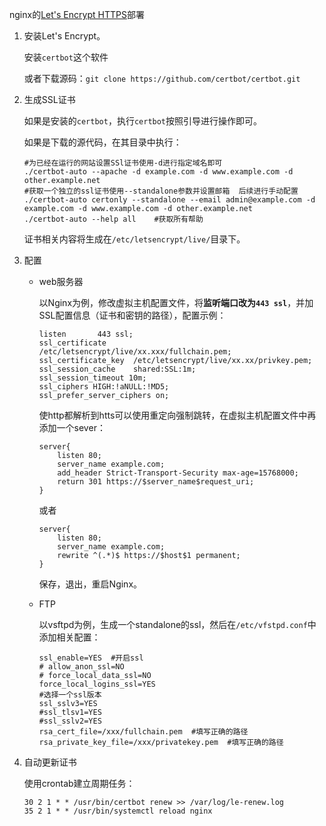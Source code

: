 nginx的[Let's Encrypt HTTPS](https://github.com/certbot/certbot)部署

1. 安装Let's Encrypt。

   安装`certbot`这个软件

   或者下载源码：`git clone https://github.com/certbot/certbot.git`

2. 生成SSL证书

   如果是安装的`certbot`，执行`certbot`按照引导进行操作即可。

   如果是下载的源代码，在其目录中执行：

   ```shell
   #为已经在运行的网站设置SSl证书使用-d进行指定域名即可
   ./certbot-auto --apache -d example.com -d www.example.com -d other.example.net
   #获取一个独立的ssl证书使用--standalone参数并设置邮箱  后续进行手动配置
   ./certbot-auto certonly --standalone --email admin@example.com -d example.com -d www.example.com -d other.example.net
   ./certbot-auto --help all    #获取所有帮助
   ```

   证书相关内容将生成在`/etc/letsencrypt/live/`目录下。

3. 配置

   - web服务器

     以Nginx为例，修改虚拟主机配置文件，将**监听端口改为`443 ssl`**，并加SSL配置信息（证书和密钥的路径），配置示例：

     ```nginx
     listen       443 ssl;
     ssl_certificate      /etc/letsencrypt/live/xx.xxx/fullchain.pem;
     ssl_certificate_key  /etc/letsencrypt/live/xx.xx/privkey.pem;
     ssl_session_cache    shared:SSL:1m;
     ssl_session_timeout 10m;
     ssl_ciphers HIGH:!aNULL:!MD5;
     ssl_prefer_server_ciphers on;
     ```

     使http都解析到htts可以使用重定向强制跳转，在虚拟主机配置文件中再添加一个sever：

     ```nginx
     server{
         listen 80;
         server_name example.com;
         add_header Strict-Transport-Security max-age=15768000;
         return 301 https://$server_name$request_uri;
     }
     ```

     或者

     ```shell
     server{
         listen 80;
         server_name example.com;
         rewrite ^(.*)$ https://$host$1 permanent;
     }
     ```

     保存，退出，重启Nginx。

   - FTP

     以vsftpd为例，生成一个standalone的ssl，然后在`/etc/vfstpd.conf`中添加相关配置：

     ```shell
     ssl_enable=YES  #开启ssl
     # allow_anon_ssl=NO
     # force_local_data_ssl=NO
     force_local_logins_ssl=YES
     #选择一个ssl版本
     ssl_sslv3=YES
     #ssl_tlsv1=YES
     #ssl_sslv2=YES
     rsa_cert_file=/xxx/fullchain.pem  #填写正确的路径
     rsa_private_key_file=/xxx/privatekey.pem  #填写正确的路径
     ```



4. 自动更新证书

   使用crontab建立周期任务：

   ```shell
   30 2 1 * * /usr/bin/certbot renew >> /var/log/le-renew.log 
   35 2 1 * * /usr/bin/systemctl reload nginx
   ```
